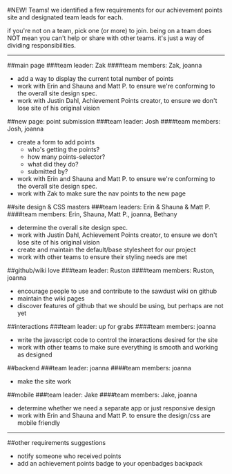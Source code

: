 #NEW! Teams!
we identified a few requirements for our achievement points site and designated team leads for each.

if you're not on a team, pick one (or more) to join. being on a team does NOT mean you can't help or share with other teams. it's just a way of dividing responsibilities.

---

##main page
###team leader: Zak
####team members: Zak, joanna
+ add a way to display the current total number of points
+ work with Erin and Shauna and Matt P. to ensure we're conforming to the overall site design spec.
+ work with Justin Dahl, Achievement Points creator, to ensure we don't lose site of his original vision

##new page: point submission
###team leader: Josh
####team members: Josh, joanna
+ create a form to add points
	+ who's getting the points?
	+ how many points-selector?
	+ what did they do?
	+ submitted by?
+ work with Erin and Shauna and Matt P. to ensure we're conforming to the overall site design spec.
+ work with Zak to make sure the nav points to the new page

##site design & CSS masters
###team leaders: Erin & Shauna & Matt P.
####team members: Erin, Shauna, Matt P., joanna, Bethany
+ determine the overall site design spec.
+ work with Justin Dahl, Achievement Points creator, to ensure we don't lose site of his original vision
+ create and maintain the default/base stylesheet for our project
+ work with other teams to ensure their styling needs are met

##github/wiki love
###team leader: Ruston
####team members: Ruston, joanna
+ encourage people to use and contribute to the sawdust wiki on github
+ maintain the wiki pages
+ discover features of github that we should be using, but perhaps are not yet

##interactions
###team leader: up for grabs
####team members: joanna
+ write the javascript code to control the interactions desired for the site
+ work with other teams to make sure everything is smooth and working as designed

##backend
###team leader: joanna
####team members: joanna
+ make the site work

##mobile
###team leader: Jake
####team members: Jake, joanna
+ determine whether we need a separate app or just responsive design
+ work with Erin and Shauna and Matt P. to ensure the design/css are mobile friendly

---
##other requirements suggestions
+ notify someone who received points
+ add an achievement points badge to your openbadges backpack
